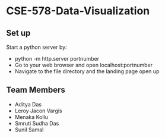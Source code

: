 # CSE-578-Data-Visualization

## Set up
Start a python server by:
* python -m http.server portnumber
* Go to your web browser and open localhost:portnumber
* Navigate to the file directory and the landing page open up


## Team Members
* Aditya Das
* Leroy Jacon Vargis
* Menaka Kollu
* Smruti Sudha Das
* Sunil Samal
